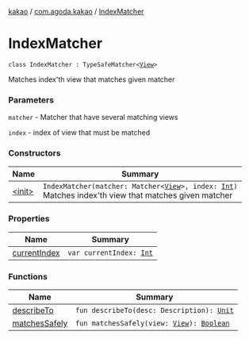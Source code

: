 [kakao](../../index.md) / [com.agoda.kakao](../index.md) / [IndexMatcher](.)

# IndexMatcher

`class IndexMatcher : TypeSafeMatcher<`[`View`](https://developer.android.com/reference/android/view/View.html)`>`

Matches index'th view that matches given matcher

### Parameters

`matcher` - Matcher that have several matching views

`index` - index of view that must be matched

### Constructors

| Name | Summary |
|---|---|
| [&lt;init&gt;](-init-.md) | `IndexMatcher(matcher: Matcher<`[`View`](https://developer.android.com/reference/android/view/View.html)`>, index: `[`Int`](https://kotlinlang.org/api/latest/jvm/stdlib/kotlin/-int/index.html)`)`<br>Matches index'th view that matches given matcher |

### Properties

| Name | Summary |
|---|---|
| [currentIndex](current-index.md) | `var currentIndex: `[`Int`](https://kotlinlang.org/api/latest/jvm/stdlib/kotlin/-int/index.html) |

### Functions

| Name | Summary |
|---|---|
| [describeTo](describe-to.md) | `fun describeTo(desc: Description): `[`Unit`](https://kotlinlang.org/api/latest/jvm/stdlib/kotlin/-unit/index.html) |
| [matchesSafely](matches-safely.md) | `fun matchesSafely(view: `[`View`](https://developer.android.com/reference/android/view/View.html)`): `[`Boolean`](https://kotlinlang.org/api/latest/jvm/stdlib/kotlin/-boolean/index.html) |
